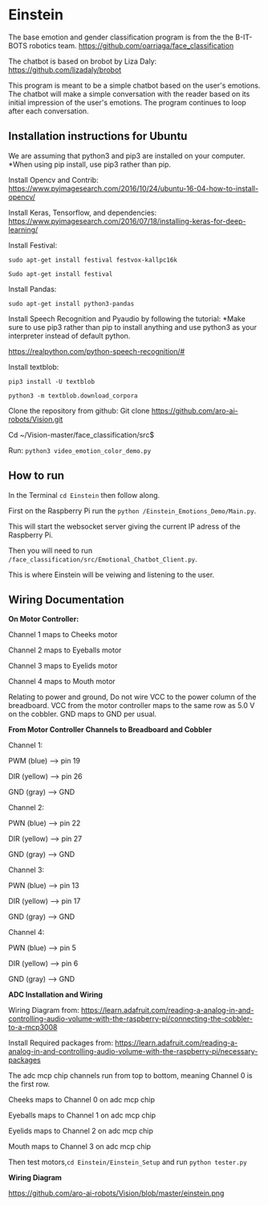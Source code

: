 # Einstein
The base emotion and gender classification program is from the the B-IT-BOTS robotics team. https://github.com/oarriaga/face_classification

The chatbot is based on brobot by Liza Daly: https://github.com/lizadaly/brobot

This program is meant to be a simple chatbot based on the user's emotions. The chatbot will make a simple conversation with the reader based on its initial impression of the user's emotions. The program continues to loop after each conversation.

## Installation instructions for Ubuntu
We are assuming that python3 and pip3 are installed on your computer.
*When using pip install, use pip3 rather than pip.

Install Opencv and Contrib: 
https://www.pyimagesearch.com/2016/10/24/ubuntu-16-04-how-to-install-opencv/ 

Install Keras, Tensorflow, and dependencies: 
https://www.pyimagesearch.com/2016/07/18/installing-keras-for-deep-learning/ 

Install Festival: 
```
sudo apt-get install festival festvox-kallpc16k

Sudo apt-get install festival
```

Install Pandas:

`sudo apt-get install python3-pandas`


Install Speech Recognition and Pyaudio by following the tutorial:
*Make sure to use pip3 rather than pip to install anything and use python3 as your interpreter instead of default python.

https://realpython.com/python-speech-recognition/#


Install textblob:
```
pip3 install -U textblob

python3 -m textblob.download_corpora
```

Clone the repository from github:
Git clone https://github.com/aro-ai-robots/Vision.git 
	
Cd ~/Vision-master/face_classification/src$

Run:
`python3 video_emotion_color_demo.py`

## How to run
In the Terminal `cd Einstein` then follow along.

First on the Raspberry Pi run the `python /Einstein_Emotions_Demo/Main.py`.

This will start the websocket server giving the current IP adress of the Raspberry Pi.

Then you will need to run `/face_classification/src/Emotional_Chatbot_Client.py`.

This is where Einstein will be veiwing and listening to the user.

## Wiring Documentation  

  
**On Motor Controller:**

Channel 1 maps to Cheeks motor

Channel 2 maps to Eyeballs motor

Channel 3 maps to Eyelids motor

Channel 4 maps to Mouth motor

Relating to power and ground, Do not wire VCC to the power column of the breadboard. VCC from the motor controller maps to the same row as 5.0 V on the cobbler. GND maps to GND per usual.

  
**From Motor Controller Channels to Breadboard and Cobbler**

Channel 1:

PWM (blue) --> pin 19

DIR (yellow) --> pin 26

GND (gray) --> GND


Channel 2:

PWN (blue) --> pin 22

DIR (yellow) --> pin 27

GND (gray) --> GND


Channel 3:

PWN (blue) --> pin 13

DIR (yellow) --> pin 17

GND (gray) --> GND


Channel 4:

PWN (blue) --> pin 5

DIR (yellow) --> pin 6

GND (gray) --> GND

    
**ADC Installation and Wiring**

Wiring Diagram from: https://learn.adafruit.com/reading-a-analog-in-and-controlling-audio-volume-with-the-raspberry-pi/connecting-the-cobbler-to-a-mcp3008

Install Required packages from: https://learn.adafruit.com/reading-a-analog-in-and-controlling-audio-volume-with-the-raspberry-pi/necessary-packages  

The adc mcp chip channels run from top to bottom, meaning Channel 0 is the first row. 
  
Cheeks maps to Channel 0 on adc mcp chip

Eyeballs maps to Channel 1 on adc mcp chip

Eyelids maps to Channel 2 on adc mcp chip

Mouth maps to Channel 3 on adc mcp chip

Then test motors,`cd Einstein/Einstein_Setup` and run `python tester.py`

**Wiring Diagram**

https://github.com/aro-ai-robots/Vision/blob/master/einstein.png
